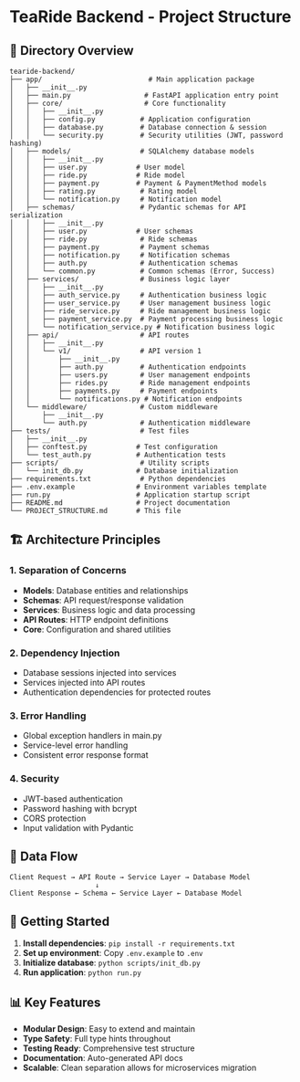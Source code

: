 # TeaRide Backend - Project Structure

## 📁 Directory Overview

```
tearide-backend/
├── app/                          # Main application package
│   ├── __init__.py
│   ├── main.py                  # FastAPI application entry point
│   ├── core/                    # Core functionality
│   │   ├── __init__.py
│   │   ├── config.py           # Application configuration
│   │   ├── database.py         # Database connection & session
│   │   └── security.py         # Security utilities (JWT, password hashing)
│   ├── models/                 # SQLAlchemy database models
│   │   ├── __init__.py
│   │   ├── user.py            # User model
│   │   ├── ride.py            # Ride model
│   │   ├── payment.py         # Payment & PaymentMethod models
│   │   ├── rating.py           # Rating model
│   │   └── notification.py     # Notification model
│   ├── schemas/                # Pydantic schemas for API serialization
│   │   ├── __init__.py
│   │   ├── user.py            # User schemas
│   │   ├── ride.py             # Ride schemas
│   │   ├── payment.py          # Payment schemas
│   │   ├── notification.py     # Notification schemas
│   │   ├── auth.py             # Authentication schemas
│   │   └── common.py           # Common schemas (Error, Success)
│   ├── services/               # Business logic layer
│   │   ├── __init__.py
│   │   ├── auth_service.py     # Authentication business logic
│   │   ├── user_service.py     # User management business logic
│   │   ├── ride_service.py     # Ride management business logic
│   │   ├── payment_service.py  # Payment processing business logic
│   │   └── notification_service.py # Notification business logic
│   ├── api/                    # API routes
│   │   ├── __init__.py
│   │   └── v1/                 # API version 1
│   │       ├── __init__.py
│   │       ├── auth.py         # Authentication endpoints
│   │       ├── users.py        # User management endpoints
│   │       ├── rides.py        # Ride management endpoints
│   │       ├── payments.py     # Payment endpoints
│   │       └── notifications.py # Notification endpoints
│   └── middleware/             # Custom middleware
│       ├── __init__.py
│       └── auth.py             # Authentication middleware
├── tests/                      # Test files
│   ├── __init__.py
│   ├── conftest.py            # Test configuration
│   └── test_auth.py           # Authentication tests
├── scripts/                    # Utility scripts
│   └── init_db.py             # Database initialization
├── requirements.txt            # Python dependencies
├── .env.example               # Environment variables template
├── run.py                     # Application startup script
├── README.md                  # Project documentation
└── PROJECT_STRUCTURE.md       # This file
```

## 🏗️ Architecture Principles

### 1. **Separation of Concerns**
- **Models**: Database entities and relationships
- **Schemas**: API request/response validation
- **Services**: Business logic and data processing
- **API Routes**: HTTP endpoint definitions
- **Core**: Configuration and shared utilities

### 2. **Dependency Injection**
- Database sessions injected into services
- Services injected into API routes
- Authentication dependencies for protected routes

### 3. **Error Handling**
- Global exception handlers in main.py
- Service-level error handling
- Consistent error response format

### 4. **Security**
- JWT-based authentication
- Password hashing with bcrypt
- CORS protection
- Input validation with Pydantic

## 🔄 Data Flow

```
Client Request → API Route → Service Layer → Database Model
                     ↓
Client Response ← Schema ← Service Layer ← Database Model
```

## 🚀 Getting Started

1. **Install dependencies**: `pip install -r requirements.txt`
2. **Set up environment**: Copy `.env.example` to `.env`
3. **Initialize database**: `python scripts/init_db.py`
4. **Run application**: `python run.py`

## 📊 Key Features

- **Modular Design**: Easy to extend and maintain
- **Type Safety**: Full type hints throughout
- **Testing Ready**: Comprehensive test structure
- **Documentation**: Auto-generated API docs
- **Scalable**: Clean separation allows for microservices migration

